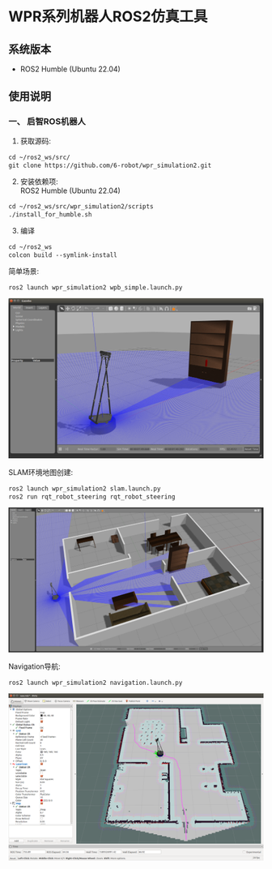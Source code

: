 # WPR系列机器人ROS2仿真工具

## 系统版本

- ROS2 Humble (Ubuntu 22.04)

## 使用说明

### 一、 启智ROS机器人
1. 获取源码:
```
cd ~/ros2_ws/src/
git clone https://github.com/6-robot/wpr_simulation2.git
```
2. 安装依赖项:  
ROS2 Humble (Ubuntu 22.04)
```
cd ~/ros2_ws/src/wpr_simulation2/scripts
./install_for_humble.sh
```
3. 编译
```
cd ~/ros2_ws
colcon build --symlink-install
```

简单场景:
```
ros2 launch wpr_simulation2 wpb_simple.launch.py 
```
![wpb_simple pic](./media/wpb_simple.png)

SLAM环境地图创建:
```
ros2 launch wpr_simulation2 slam.launch.py 
ros2 run rqt_robot_steering rqt_robot_steering 
```
![wpb_gmapping pic](./media/wpb_gmapping.png)

Navigation导航:
```
ros2 launch wpr_simulation2 navigation.launch.py 
```
![wpb_navigation pic](./media/wpb_navigation.png)
